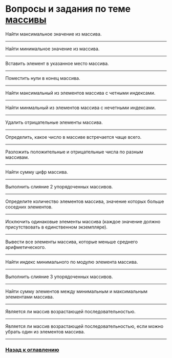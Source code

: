 # Вопросы и задания по теме [массивы](./arrays.md)

Найти максимальное значение из массива.

---

Найти минимальное значение из массива.

---

Вставить элемент в указанное место массива.

---

Поместить нули в конец массива.

---

Найти максимальный из элементов массива с четными индексами.

---

Найти минмальный из элементов массива с нечетными индексами.

---

Удалить отрицательные элементы массива.

---

Определить, какое число в массиве встречается чаще всего.

---

Разложить положительные и отрицательные числа по разным массивам.

---

Найти сумму цифр массива.

---

Выполнить слияние 2 упорядоченных массивов.

---

Определите количество элементов массива, значение которых больше соседних элементов.

---

Исключить одинаковые элементы массива (каждое значение должно присутствовать в единственном экземпляре).

---

Вывести все элементы массива, которые меньше среднего арифметического.

---

Найти индекс минимального по модулю элемента массива.

---

Выполнить слияние 3 упорядоченных массивов.

---

Найти сумму элементов между минимальным и максимальным элементами массива.

---

Является ли массив возрастающей последовательностью.

---

Является ли массив возрастающей последовательностью, если можно убрать один из элементов массива.

---

### [Назад к оглавлению](./README.md)
